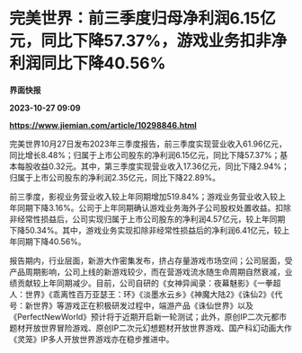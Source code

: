 # 完美世界：前三季度归母净利润6.15亿元，同比下降57.37%，游戏业务扣非净利润同比下降40.56%
**界面快报**

**2023-10-27 09:09**

**https://www.jiemian.com/article/10298846.html**

完美世界10月27日发布2023年三季度报告，前三季度实现营业收入61.96亿元，同比增长8.48%；归属于上市公司股东的净利润6.15亿元，同比下降57.37%；基本每股收益0.32元。其中，第三季度实现营业收入17.36亿元，同比下降2.94%；归属于上市公司股东的净利润2.35亿元，同比下降22.89%。

前三季度，影视业务营业收入较上年同期增加519.84%；游戏业务营业收入较上年同期下降3.16%。公司于上年同期确认游戏业务海外子公司股权处置收益。扣除非经常性损益后，公司实现归属于上市公司股东的净利润4.57亿元，较上年同期下降50.34%。其中，游戏业务实现扣除非经常性损益后的净利润6.41亿元，较上年同期下降40.56%。

报告期内，行业层面，新游大作密集发布，挤占存量游戏市场空间；公司层面，受产品周期影响，公司上线的新游戏较少，而在营游戏流水随生命周期自然衰减，业绩贡献较上年同期减少。目前，公司自研的《女神异闻录：夜幕魅影》《一拳超人：世界》《乖离性百万亚瑟王：环》《淡墨水云乡》《神魔大陆2》《诛仙2》《代号：新世界》等游戏正在积极研发过程中，端游产品《诛仙世界》以及《PerfectNewWorld》预计将于近期开启新一轮测试；此外，原创IP二次元都市题材开放世界冒险游戏、原创IP二次元幻想题材开放世界游戏、国产科幻动画大作《灵笼》IP多人开放世界游戏亦在稳步推进中。